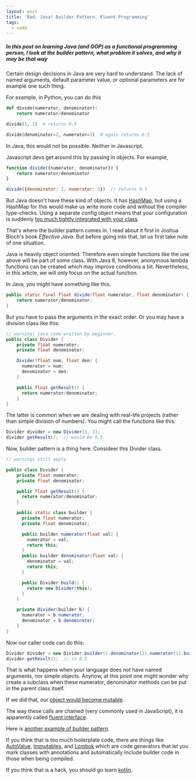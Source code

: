 ```yaml
---
layout: post
title: 'Bad, Java! Builder Pattern, Fluent Programming'
tags:
  - code
---
```

##### In this post on learning Java (and OOP) as a functional programming person, I look at the builder pattern, what problem it solves, and why it may be that way

Certain design decisions in Java are very hard to understand. The lack of named arguments, default parameter value, or optional parameters are for example one such thing.

For example, in Python, you can do this

```python
def divide(numerator, denominator):
    return numerator/denominator

divide(1, 2)  # returns 0.5

divide(denominator=2, numerator=1)  # again returns 0.5
```

In Java, this would not be possible. Neither in Javascript.

Javascript devs get around this by passing in objects. For example,

```js
function divide({numerator, denominator}) {
    return numerator/denominator
}

divide({denominator: 2, numerator: 1})  // returns 0.5
```

But Java doesn't have these kind of objects. It has [HashMap](https://stackoverflow.com/a/26785904), but using a HashMap for this would make us write more code and without the compiler type-checks. Using a separate config object means that your configuration is suddenly [too much tightly integrated with your class](https://stackoverflow.com/a/3394880).

That's where the builder pattern comes in. I read about it first in Joshua Bloch's book *Effective Java*. But before going into that, let us first take note of one situation.

Java is heavily object oriented. Therefore even simple functions like the one above will be part of some class. With Java 8, however, anonymous lambda functions can be created which may improve conditions a bit. Nevertheless, in this article, we will only focus on the actual function.

In Java, you might have something like this:

```java
public static final float divide(float numerator, float denominator) {
    return numerator/denominator;
}
```

But you have to pass the arguments in the exact order. Or you may have a division class like this:

```java
// warning: java code written by beginner.
public class Divider {
    private float numerator;
    private float denominator;

    Divider(float num, float den) {
      numerator = num;
      denominator = den;
    }

    public float getResult() {
      return numerator/denominator;
    }
}
```

The latter is common when we are dealing with real-life projects (rather than simple division of numbers). You might call the functions like this:

```java
Divider divider = new Divider(1, 2);
divider.getResult();  // would be 0.5
```

Now, builder pattern is a thing here. Consideer this Divider class.

```java
// warnings still apply

public class Divider {
    private float numerator;
    private float denominator;

    public float getResult() {
      return numerator/denominator;
    }

    public static class builder {
      private float numerator;
      private float denominator;

      public builder numerator(float val) {
        numerator = val;
        return this;
      }
      public builder denominator(float val) {
        denominator = val;
        return this;
      }

      public Divider build() {
        return new Divider(this);
      }
    }

    private Divider(builder b) {
      numerator = b.numerator;
      denominator = b.denominator;
    }
}
```

Now our caller code can do this:

```java
Divider divider = new Divider.builder().denominator(2).numerator(1).build();
divider.getResult();  // is 0.5
```

That is what happens when your language does not have named arguments, nor simple objects. Anyhow, at this point one might wonder why create a subclass when these numerator, denominator methods can be put in the parent class itself.

If we did that, our [object would become mutable](https://softwareengineering.stackexchange.com/a/380413).

The way these calls are chained (very commonly used in JavaScript), it is apparently called [fluent interface](https://en.wikipedia.org/wiki/Fluent_interface).

Here is [another example of builder pattern](https://stackoverflow.com/a/1988035).

If you think that is too much boilerplate code, there are things like [AutoValue](https://github.com/google/auto/blob/master/value/userguide/index.md), [Immutables](https://immutables.github.io/), and [Lombok](https://projectlombok.org/) which are code generators that let you mark classes with annotations and automatically include builder code in those when being compiled.

If you think that is a hack, you should go learn [kotlin](https://kotlinlang.org/).
